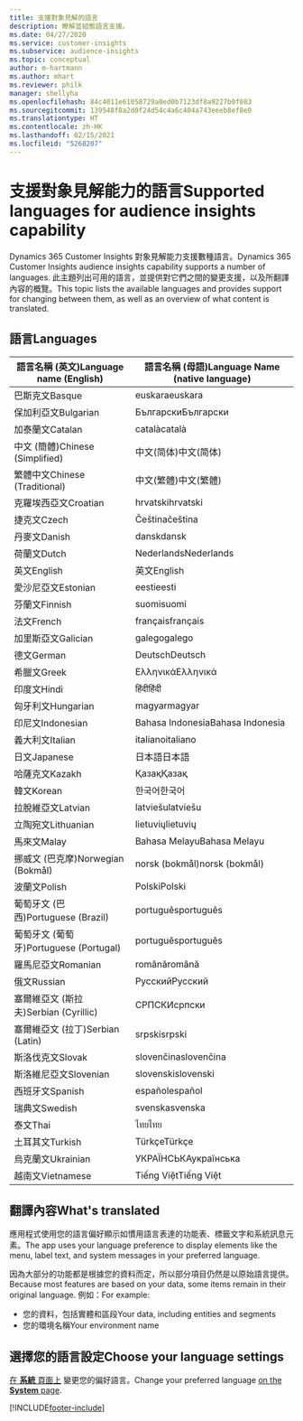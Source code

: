 ```yaml
---
title: 支援對象見解的語言
description: 瞭解並組態語言支援。
ms.date: 04/27/2020
ms.service: customer-insights
ms.subservice: audience-insights
ms.topic: conceptual
author: m-hartmann
ms.author: mhart
ms.reviewer: philk
manager: shellyha
ms.openlocfilehash: 84c4011e61058729a0ed0b7123df8a9227b0f083
ms.sourcegitcommit: 139548f8a2d0f24d54c4a6c404a743eeeb8ef8e0
ms.translationtype: HT
ms.contentlocale: zh-HK
ms.lasthandoff: 02/15/2021
ms.locfileid: "5268207"
---
```

# <a name="supported-languages-for-audience-insights-capability"></a><span data-ttu-id="49307-103">支援對象見解能力的語言</span><span class="sxs-lookup"><span data-stu-id="49307-103">Supported languages for audience insights capability</span></span>

<span data-ttu-id="49307-104">Dynamics 365 Customer Insights 對象見解能力支援數種語言。</span><span class="sxs-lookup"><span data-stu-id="49307-104">Dynamics 365 Customer Insights audience insights capability supports a number of languages.</span></span> <span data-ttu-id="49307-105">此主題列出可用的語言，並提供對它們之間的變更支援，以及所翻譯內容的概覽。</span><span class="sxs-lookup"><span data-stu-id="49307-105">This topic lists the available languages and provides support for changing between them, as well as an overview of what content is translated.</span></span>

## <a name="languages"></a><span data-ttu-id="49307-106">語言</span><span class="sxs-lookup"><span data-stu-id="49307-106">Languages</span></span>

| <span data-ttu-id="49307-107">語言名稱 (英文)</span><span class="sxs-lookup"><span data-stu-id="49307-107">Language name (English)</span></span>|  <span data-ttu-id="49307-108">語言名稱 (母語)</span><span class="sxs-lookup"><span data-stu-id="49307-108">Language Name (native language)</span></span> |
| ------------- | ------------- |
| <span data-ttu-id="49307-109">巴斯克文</span><span class="sxs-lookup"><span data-stu-id="49307-109">Basque</span></span> | <span data-ttu-id="49307-110">euskara</span><span class="sxs-lookup"><span data-stu-id="49307-110">euskara</span></span> |
| <span data-ttu-id="49307-111">保加利亞文</span><span class="sxs-lookup"><span data-stu-id="49307-111">Bulgarian</span></span> | <span data-ttu-id="49307-112">Български</span><span class="sxs-lookup"><span data-stu-id="49307-112">Български</span></span> |
| <span data-ttu-id="49307-113">加泰蘭文</span><span class="sxs-lookup"><span data-stu-id="49307-113">Catalan</span></span> | <span data-ttu-id="49307-114">català</span><span class="sxs-lookup"><span data-stu-id="49307-114">català</span></span> |
| <span data-ttu-id="49307-115">中文 (簡體)</span><span class="sxs-lookup"><span data-stu-id="49307-115">Chinese (Simplified)</span></span> | <span data-ttu-id="49307-116">中文(简体)</span><span class="sxs-lookup"><span data-stu-id="49307-116">中文(简体)</span></span> |
| <span data-ttu-id="49307-117">繁體中文</span><span class="sxs-lookup"><span data-stu-id="49307-117">Chinese (Traditional)</span></span> | <span data-ttu-id="49307-118">中文(繁體)</span><span class="sxs-lookup"><span data-stu-id="49307-118">中文(繁體)</span></span> |
| <span data-ttu-id="49307-119">克羅埃西亞文</span><span class="sxs-lookup"><span data-stu-id="49307-119">Croatian</span></span> | <span data-ttu-id="49307-120">hrvatski</span><span class="sxs-lookup"><span data-stu-id="49307-120">hrvatski</span></span> |
| <span data-ttu-id="49307-121">捷克文</span><span class="sxs-lookup"><span data-stu-id="49307-121">Czech</span></span> | <span data-ttu-id="49307-122">Čeština</span><span class="sxs-lookup"><span data-stu-id="49307-122">čeština</span></span> |
| <span data-ttu-id="49307-123">丹麥文</span><span class="sxs-lookup"><span data-stu-id="49307-123">Danish</span></span> | <span data-ttu-id="49307-124">dansk</span><span class="sxs-lookup"><span data-stu-id="49307-124">dansk</span></span> |
| <span data-ttu-id="49307-125">荷蘭文</span><span class="sxs-lookup"><span data-stu-id="49307-125">Dutch</span></span> | <span data-ttu-id="49307-126">Nederlands</span><span class="sxs-lookup"><span data-stu-id="49307-126">Nederlands</span></span> |
| <span data-ttu-id="49307-127">英文</span><span class="sxs-lookup"><span data-stu-id="49307-127">English</span></span> | <span data-ttu-id="49307-128">英文</span><span class="sxs-lookup"><span data-stu-id="49307-128">English</span></span> |
| <span data-ttu-id="49307-129">愛沙尼亞文</span><span class="sxs-lookup"><span data-stu-id="49307-129">Estonian</span></span> | <span data-ttu-id="49307-130">eesti</span><span class="sxs-lookup"><span data-stu-id="49307-130">eesti</span></span> |
| <span data-ttu-id="49307-131">芬蘭文</span><span class="sxs-lookup"><span data-stu-id="49307-131">Finnish</span></span> | <span data-ttu-id="49307-132">suomi</span><span class="sxs-lookup"><span data-stu-id="49307-132">suomi</span></span> |
| <span data-ttu-id="49307-133">法文</span><span class="sxs-lookup"><span data-stu-id="49307-133">French</span></span> | <span data-ttu-id="49307-134">français</span><span class="sxs-lookup"><span data-stu-id="49307-134">français</span></span> |
| <span data-ttu-id="49307-135">加里斯亞文</span><span class="sxs-lookup"><span data-stu-id="49307-135">Galician</span></span> | <span data-ttu-id="49307-136">galego</span><span class="sxs-lookup"><span data-stu-id="49307-136">galego</span></span> |
| <span data-ttu-id="49307-137">德文</span><span class="sxs-lookup"><span data-stu-id="49307-137">German</span></span> | <span data-ttu-id="49307-138">Deutsch</span><span class="sxs-lookup"><span data-stu-id="49307-138">Deutsch</span></span> |
| <span data-ttu-id="49307-139">希臘文</span><span class="sxs-lookup"><span data-stu-id="49307-139">Greek</span></span> | <span data-ttu-id="49307-140">Ελληνικά</span><span class="sxs-lookup"><span data-stu-id="49307-140">Ελληνικά</span></span> |
| <span data-ttu-id="49307-141">印度文</span><span class="sxs-lookup"><span data-stu-id="49307-141">Hindi</span></span> | <span data-ttu-id="49307-142">हिंदी</span><span class="sxs-lookup"><span data-stu-id="49307-142">हिंदी</span></span> |
| <span data-ttu-id="49307-143">匈牙利文</span><span class="sxs-lookup"><span data-stu-id="49307-143">Hungarian</span></span> | <span data-ttu-id="49307-144">magyar</span><span class="sxs-lookup"><span data-stu-id="49307-144">magyar</span></span> |
| <span data-ttu-id="49307-145">印尼文</span><span class="sxs-lookup"><span data-stu-id="49307-145">Indonesian</span></span> | <span data-ttu-id="49307-146">Bahasa Indonesia</span><span class="sxs-lookup"><span data-stu-id="49307-146">Bahasa Indonesia</span></span> |
| <span data-ttu-id="49307-147">義大利文</span><span class="sxs-lookup"><span data-stu-id="49307-147">Italian</span></span> | <span data-ttu-id="49307-148">italiano</span><span class="sxs-lookup"><span data-stu-id="49307-148">italiano</span></span> |
| <span data-ttu-id="49307-149">日文</span><span class="sxs-lookup"><span data-stu-id="49307-149">Japanese</span></span> | <span data-ttu-id="49307-150">日本語</span><span class="sxs-lookup"><span data-stu-id="49307-150">日本語</span></span> |
| <span data-ttu-id="49307-151">哈薩克文</span><span class="sxs-lookup"><span data-stu-id="49307-151">Kazakh</span></span> | <span data-ttu-id="49307-152">Қазақ</span><span class="sxs-lookup"><span data-stu-id="49307-152">Қазақ</span></span> |
| <span data-ttu-id="49307-153">韓文</span><span class="sxs-lookup"><span data-stu-id="49307-153">Korean</span></span> | <span data-ttu-id="49307-154">한국어</span><span class="sxs-lookup"><span data-stu-id="49307-154">한국어</span></span> |
| <span data-ttu-id="49307-155">拉脫維亞文</span><span class="sxs-lookup"><span data-stu-id="49307-155">Latvian</span></span> | <span data-ttu-id="49307-156">latviešu</span><span class="sxs-lookup"><span data-stu-id="49307-156">latviešu</span></span> |
| <span data-ttu-id="49307-157">立陶宛文</span><span class="sxs-lookup"><span data-stu-id="49307-157">Lithuanian</span></span> | <span data-ttu-id="49307-158">lietuvių</span><span class="sxs-lookup"><span data-stu-id="49307-158">lietuvių</span></span> |
| <span data-ttu-id="49307-159">馬來文</span><span class="sxs-lookup"><span data-stu-id="49307-159">Malay</span></span> | <span data-ttu-id="49307-160">Bahasa Melayu</span><span class="sxs-lookup"><span data-stu-id="49307-160">Bahasa Melayu</span></span> |
| <span data-ttu-id="49307-161">挪威文 (巴克摩)</span><span class="sxs-lookup"><span data-stu-id="49307-161">Norwegian (Bokmål)</span></span> | <span data-ttu-id="49307-162">norsk (bokmål)</span><span class="sxs-lookup"><span data-stu-id="49307-162">norsk (bokmål)</span></span> |
| <span data-ttu-id="49307-163">波蘭文</span><span class="sxs-lookup"><span data-stu-id="49307-163">Polish</span></span> | <span data-ttu-id="49307-164">Polski</span><span class="sxs-lookup"><span data-stu-id="49307-164">Polski</span></span> |
| <span data-ttu-id="49307-165">葡萄牙文 (巴西)</span><span class="sxs-lookup"><span data-stu-id="49307-165">Portuguese (Brazil)</span></span> | <span data-ttu-id="49307-166">português</span><span class="sxs-lookup"><span data-stu-id="49307-166">português</span></span> |
| <span data-ttu-id="49307-167">葡萄牙文 (葡萄牙)</span><span class="sxs-lookup"><span data-stu-id="49307-167">Portuguese (Portugal)</span></span> | <span data-ttu-id="49307-168">português</span><span class="sxs-lookup"><span data-stu-id="49307-168">português</span></span> |
| <span data-ttu-id="49307-169">羅馬尼亞文</span><span class="sxs-lookup"><span data-stu-id="49307-169">Romanian</span></span> | <span data-ttu-id="49307-170">română</span><span class="sxs-lookup"><span data-stu-id="49307-170">română</span></span> |
| <span data-ttu-id="49307-171">俄文</span><span class="sxs-lookup"><span data-stu-id="49307-171">Russian</span></span> | <span data-ttu-id="49307-172">Русский</span><span class="sxs-lookup"><span data-stu-id="49307-172">Русский</span></span> |
| <span data-ttu-id="49307-173">塞爾維亞文 (斯拉夫)</span><span class="sxs-lookup"><span data-stu-id="49307-173">Serbian (Cyrillic)</span></span> | <span data-ttu-id="49307-174">СРПСКИ</span><span class="sxs-lookup"><span data-stu-id="49307-174">српски</span></span> |
| <span data-ttu-id="49307-175">塞爾維亞文 (拉丁)</span><span class="sxs-lookup"><span data-stu-id="49307-175">Serbian (Latin)</span></span> | <span data-ttu-id="49307-176">srpski</span><span class="sxs-lookup"><span data-stu-id="49307-176">srpski</span></span> |
| <span data-ttu-id="49307-177">斯洛伐克文</span><span class="sxs-lookup"><span data-stu-id="49307-177">Slovak</span></span> | <span data-ttu-id="49307-178">slovenčina</span><span class="sxs-lookup"><span data-stu-id="49307-178">slovenčina</span></span> |
| <span data-ttu-id="49307-179">斯洛維尼亞文</span><span class="sxs-lookup"><span data-stu-id="49307-179">Slovenian</span></span> | <span data-ttu-id="49307-180">slovenski</span><span class="sxs-lookup"><span data-stu-id="49307-180">slovenski</span></span> |
| <span data-ttu-id="49307-181">西班牙文</span><span class="sxs-lookup"><span data-stu-id="49307-181">Spanish</span></span> | <span data-ttu-id="49307-182">español</span><span class="sxs-lookup"><span data-stu-id="49307-182">español</span></span> |
| <span data-ttu-id="49307-183">瑞典文</span><span class="sxs-lookup"><span data-stu-id="49307-183">Swedish</span></span> | <span data-ttu-id="49307-184">svenska</span><span class="sxs-lookup"><span data-stu-id="49307-184">svenska</span></span> |
| <span data-ttu-id="49307-185">泰文</span><span class="sxs-lookup"><span data-stu-id="49307-185">Thai</span></span> | <span data-ttu-id="49307-186">ไทย</span><span class="sxs-lookup"><span data-stu-id="49307-186">ไทย</span></span> |
| <span data-ttu-id="49307-187">土耳其文</span><span class="sxs-lookup"><span data-stu-id="49307-187">Turkish</span></span> | <span data-ttu-id="49307-188">Türkçe</span><span class="sxs-lookup"><span data-stu-id="49307-188">Türkçe</span></span> |
| <span data-ttu-id="49307-189">烏克蘭文</span><span class="sxs-lookup"><span data-stu-id="49307-189">Ukrainian</span></span> | <span data-ttu-id="49307-190">УКРАЇНСЬКА</span><span class="sxs-lookup"><span data-stu-id="49307-190">українська</span></span> |
| <span data-ttu-id="49307-191">越南文</span><span class="sxs-lookup"><span data-stu-id="49307-191">Vietnamese</span></span> | <span data-ttu-id="49307-192">Tiếng Việt</span><span class="sxs-lookup"><span data-stu-id="49307-192">Tiếng Việt</span></span> |

## <a name="whats-translated"></a><span data-ttu-id="49307-193">翻譯內容</span><span class="sxs-lookup"><span data-stu-id="49307-193">What's translated</span></span>

<span data-ttu-id="49307-194">應用程式使用您的語言偏好顯示如慣用語言表達的功能表、標籤文字和系統訊息元素。</span><span class="sxs-lookup"><span data-stu-id="49307-194">The app uses your language preference to display elements like the menu, label text, and system messages in your preferred language.</span></span>

<span data-ttu-id="49307-195">因為大部分的功能都是根據您的資料而定，所以部分項目仍然是以原始語言提供。</span><span class="sxs-lookup"><span data-stu-id="49307-195">Because most features are based on your data, some items remain in their original language.</span></span> <span data-ttu-id="49307-196">例如：</span><span class="sxs-lookup"><span data-stu-id="49307-196">For example:</span></span>

- <span data-ttu-id="49307-197">您的資料，包括實體和區段</span><span class="sxs-lookup"><span data-stu-id="49307-197">Your data, including entities and segments</span></span>
- <span data-ttu-id="49307-198">您的環境名稱</span><span class="sxs-lookup"><span data-stu-id="49307-198">Your environment name</span></span>

## <a name="choose-your-language-settings"></a><span data-ttu-id="49307-199">選擇您的語言設定</span><span class="sxs-lookup"><span data-stu-id="49307-199">Choose your language settings</span></span>  

<span data-ttu-id="49307-200">[在 **系統** 頁面上](system.md) 變更您的偏好語言。</span><span class="sxs-lookup"><span data-stu-id="49307-200">Change your preferred language [on the **System** page](system.md).</span></span>


[!INCLUDE[footer-include](../includes/footer-banner.md)]